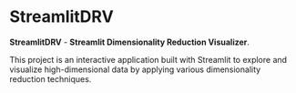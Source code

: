 # StreamlitDRV

**StreamlitDRV** - **Streamlit Dimensionality Reduction Visualizer**.

This project is an interactive application built with Streamlit to explore and visualize high-dimensional data by applying various dimensionality reduction techniques.